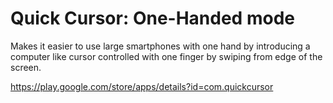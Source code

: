 # Quick Cursor: One-Handed mode
Makes it easier to use large smartphones with one hand by introducing a computer like cursor controlled with one finger by swiping from edge of the screen.

https://play.google.com/store/apps/details?id=com.quickcursor
